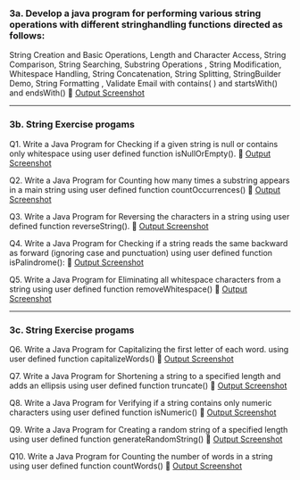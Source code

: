 ### 3a. Develop a java program for performing various string operations with different stringhandling functions directed as follows:
String Creation and Basic Operations, Length and Character Access, String Comparison, String Searching, Substring Operations , String Modification, Whitespace Handling, String Concatenation,
String Splitting, StringBuilder Demo, String Formatting , Validate Email with contains( ) and
startsWith() and endsWith()
🔗 [Output Screenshot](https://github.com/shodhanshetty12/Advanced-Java-Assignment-1/blob/main/3StringOperationsAndExercise/3astringoperations/3a.png)

---

### 3b. String Exercise progams

Q1. Write a Java Program for Checking if a given string is null or contains only whitespace using user defined function isNullOrEmpty().
🔗 [Output Screenshot](https://github.com/shodhanshetty12/Advanced-Java-Assignment-1/blob/main/3StringOperationsAndExercise/3bstringexercise/Output/3b_1.png)

Q2. Write a Java Program for Counting how many times a substring appears in a main string using user defined function countOccurrences()
🔗 [Output Screenshot](https://github.com/shodhanshetty12/Advanced-Java-Assignment-1/blob/main/3StringOperationsAndExercise/3bstringexercise/Output/3b_2.png)

Q3. Write a Java Program for  Reversing the characters in a string using user defined function reverseString().
🔗 [Output Screenshot](https://github.com/shodhanshetty12/Advanced-Java-Assignment-1/blob/main/3StringOperationsAndExercise/3bstringexercise/Output/3b_3.png)

Q4. Write a Java Program for Checking if a string reads the same backward as forward (ignoring case and punctuation) using user defined function isPalindrome():
🔗 [Output Screenshot](https://github.com/shodhanshetty12/Advanced-Java-Assignment-1/blob/main/3StringOperationsAndExercise/3bstringexercise/Output/3b_4.png)

Q5. Write a Java Program for Eliminating all whitespace characters from a string using user defined function removeWhitespace()
🔗 [Output Screenshot](https://github.com/shodhanshetty12/Advanced-Java-Assignment-1/blob/main/3StringOperationsAndExercise/3bstringexercise/Output/3b_5.png)

---

### 3c. String Exercise progams

Q6. Write a Java Program for  Capitalizing the first letter of each word. using user defined function capitalizeWords()
🔗 [Output Screenshot](https://github.com/shodhanshetty12/Advanced-Java-Assignment-1/blob/main/3StringOperationsAndExercise/3cStringExercise/Outputs/3c_6.png)

Q7. Write a Java Program for  Shortening a string to a specified length and adds an ellipsis using user defined function truncate()
🔗 [Output Screenshot](https://github.com/shodhanshetty12/Advanced-Java-Assignment-1/blob/main/3StringOperationsAndExercise/3cStringExercise/Outputs/3c_7.png)

Q8. Write a Java Program for  Verifying if a string contains only numeric characters using user defined function  isNumeric()
🔗 [Output Screenshot](https://github.com/shodhanshetty12/Advanced-Java-Assignment-1/blob/main/3StringOperationsAndExercise/3cStringExercise/Outputs/3c_8.png)

Q9. Write a Java Program for  Creating  a random string of a specified length using user defined function generateRandomString()
🔗 [Output Screenshot](https://github.com/shodhanshetty12/Advanced-Java-Assignment-1/blob/main/3StringOperationsAndExercise/3cStringExercise/Outputs/3c_9.png)

Q10. Write a Java Program for  Counting the number of words in a string using user defined function  countWords()
🔗 [Output Screenshot](https://github.com/shodhanshetty12/Advanced-Java-Assignment-1/blob/main/3StringOperationsAndExercise/3cStringExercise/Outputs/3c_10.png)

